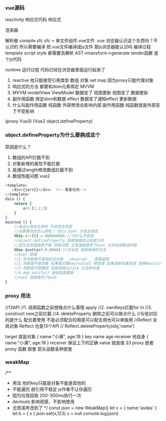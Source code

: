 ### vue源码

reactivity 响应式代码
响应式

渲染器

解析器
compile sfc
sfc = 单文件组件.vue文件
.vue 浏览器认识这个东西吗？不认识的 所以需要编译
把.vue文件编译成js文件 那js浏览器能认识吗
编译过程
template script style 都需要去解析
AST->transform->generate render函数 是个js代码

runtime
运行过程 代码已经在浏览器里面运行起来了

1. reactive 他只能接受引用类型 数组 对象 set map 因为proxy只能代理对象
2. 响应式的方法 都要和dom元素绑定 MVVM
3. MVVM modelView ViewModel 数据变了 视图更新 视图变了 数据更新
4. 副作用函数 绑定dom和数据 effect 数据变了通知effect 更新数据
5. 什么叫副作用函数 纯函数 外部修改会影响内部 副作用函数 纯函数就是外部变了不受影响

(proxy Vue3)  (Vue2 object.defineProperty)

### object.defineProperty为什么要换成这个
原因是什么？
1. 数组的API拦截不到
2. 对象新增的属性不能拦截
3. 是通过length修改数组拦截不到
4. 数组性能问题
vue2
```js
<template>
   <div>{{arr}}</div>  <!--有变化吗-->
</template>
data () {
    return {
        arr:[1,2,3]
    }
}
mounted () {
    //我这么改会生效吗 不会发生改变
    //如果要改变怎么做呢？ this.$set 才会去改变
    this.arr[0] = 666666666 //为什么不会变
    //object.defineProperty 是能够做到让他变化的
    //因为尤雨溪故意不做 性能问题 尤雨溪就提供了$set 让你去改数组的值
    this.$set(arr,0,6666) //才会变 或者掉他的方法
    //$set 原理
    //1.先判断是不是响应式对象 __observer__ 直接返回
    //2.判断是不是对象 如果是对象key[value] 修改值 如果是新的属性就 使用ReactivedefineProperty 帮你把新增的属性添加上去变成响应式的
    //3.判断是不是数组 他就调用splice 方法修改值
    //4.dep.notify() 通知视图更新
    //vue3 直接废弃了$set
}
```

### proxy 用法
//13API
//1. 调用函数之前想做点什么事情 apply
//2. ownKeys拦截for in
//3. construct new之前拦截
//4. deleteProperty 删除之前可以做点什么
//与他对应的是什么 配合着使用 不是必须配合的用是可以配合用也可以单独用
//Reflect 全局对象 Reflect 也是13个API
// Reflect.deleteProperty(obj,'name')

target 就是对象 {
    name:"小满",
    age:18
}
key name age
receiver 他自身  {
    name:"小满",
    age:18
}
receiver 保证上下的正确
value 就是值 33
proxy 嵌套 proxy 函数 嵌套 箭头函数各种嵌套

### weakMap

/**
 * 用法 他的key只能是对象不能是其他的
 * 不能遍历 弱引用不稳定 js作者不让你遍历
 * 因为垃圾回收 200-300ms执行一次
 * devtools 影响观感，不影响使用
 * 尤雨溪考虑到了
 */
const json  = new WeakMap()
let x = {
    name:'asdas'
}
let b = {
    x
}
json.set(x,123)
x = null
console.log(json)